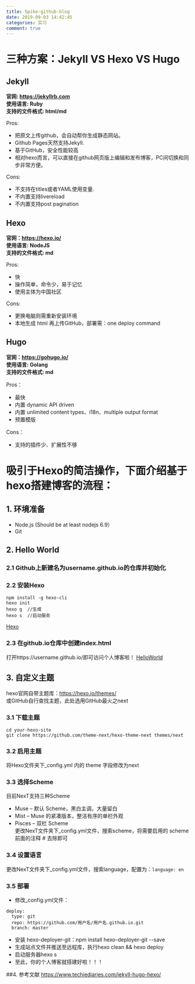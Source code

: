 ```yaml
---
title: Spike-github-blog  
date: 2019-09-03 14:42:45  
categories: 实习  
comment: true  
---
```

# 三种方案：Jekyll VS Hexo VS Hugo
## Jekyll
**官网: https://jekyllrb.com  
使用语言: Ruby  
支持的文件格式: html/md** 

Pros:

- 把原文上传github，会自动帮你生成静态网站。
- Github Pages天然支持Jekyll.
- 基于GitHub，安全性能较高
- 相对hexo而言，可以直接在github网页版上编辑和发布博客，PC间切换和同步非常方便。

Cons:
- 不支持在titles或者YAML使用变量.
- 不内置支持livereload
- 不内置支持post pagination

## Hexo
**官网：https://hexo.io/  
使用语言: NodeJS  
支持的文件格式: md**

Pros:
- 快
- 操作简单，命令少，易于记忆
- 使用主体为中国社区

Cons:
- 更换电脑则需重新安装环境
- 本地生成 html 再上传GitHub，部署需：one deploy command

## Hugo
**官网：https://gohugo.io/  
使用语言: Golang  
支持的文件格式: md**

Pros：
- 最快
- 内置 dynamic API driven
- 内置 unlimited content types、i18n、multiple output format
- 预置模版

Cons：
- 支持的插件少、扩展性不够

# 吸引于Hexo的简洁操作，下面介绍基于hexo搭建博客的流程：
## 1. 环境准备
- Node.js (Should be at least nodejs 6.9）
- Git
## 2. Hello World
### 2.1 Github上新建名为username.github.io的仓库并初始化
### 2.2 安装Hexo
```
npm install -g hexo-cli   
hexo init  
hexo g  //生成  
hexo s  //启动服务  
```

[Hexo](./images/Hexo.png)

### 2.3 在github.io仓库中创建index.html
打开https://username.github.io/即可访问个人博客啦！
[HelloWorld](./images/HelloWorld.png)

## 3. 自定义主题
hexo官网自带主题库：https://hexo.io/themes/  
或GitHub自行查找主题，此处选用GitHub最火之next

### 3.1 下载主题
```
cd your-hexo-site
git clone https://github.com/theme-next/hexo-theme-next themes/next
```

### 3.2 启用主题
将Hexo文件夹下_config.yml 内的 theme 字段修改为next

### 3.3 选择Scheme
目前NexT支持三种Scheme
- Muse – 默认 Scheme，黑白主调，大量留白
- Mist – Muse 的紧凑版本，整洁有序的单栏外观
- Pisces – 双栏 Scheme  
更改NexT文件夹下_config.yml文件，搜索scheme，将需要启用的 scheme 前面的注释 # 去除即可

### 3.4 设置语言
更改NexT文件夹下_config.yml文件，搜索language，配置为：`language: en`

### 3.5 部署
- 修改_config.yml文件：
```
deploy:  
  type: git  
  repo: https://github.com/用户名/用户名.github.io.git  
  branch: master
```
- 安装 hexo-deployer-git：npm install hexo-deployer-git --save
- 生成站点文件并推送至远程库，执行hexo clean && hexo deploy
- 启动服务器hexo s
- 至此，你的个人博客就搭建好啦！！！

##4. 参考文献
https://www.techiediaries.com/jekyll-hugo-hexo/